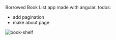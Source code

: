 Borrowed Book List app made with angular. 
todos: 
- add pagination
- make about page

![book-shelf](./assets/images/book-shelf.pngg)
